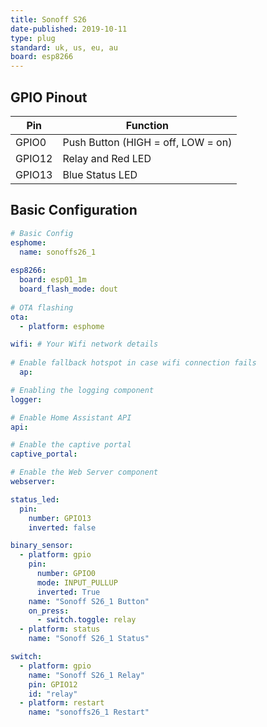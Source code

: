 ```yaml
---
title: Sonoff S26
date-published: 2019-10-11
type: plug
standard: uk, us, eu, au
board: esp8266
---
```


## GPIO Pinout

| Pin    | Function                           |
| ------ | ---------------------------------- |
| GPIO0  | Push Button (HIGH = off, LOW = on) |
| GPIO12 | Relay and Red LED                  |
| GPIO13 | Blue Status LED                    |

## Basic Configuration

```yaml
# Basic Config
esphome:
  name: sonoffs26_1
  
esp8266:
  board: esp01_1m
  board_flash_mode: dout
    
# OTA flashing
ota:
  - platform: esphome

wifi: # Your Wifi network details
  
# Enable fallback hotspot in case wifi connection fails  
  ap:

# Enabling the logging component
logger:

# Enable Home Assistant API
api:

# Enable the captive portal
captive_portal:

# Enable the Web Server component 
webserver:

status_led:
  pin:
    number: GPIO13
    inverted: false

binary_sensor:
  - platform: gpio
    pin:
      number: GPIO0
      mode: INPUT_PULLUP
      inverted: True
    name: "Sonoff S26_1 Button"
    on_press:
      - switch.toggle: relay
  - platform: status
    name: "Sonoff S26_1 Status"

switch:
  - platform: gpio
    name: "Sonoff S26_1 Relay"
    pin: GPIO12
    id: "relay"
  - platform: restart
    name: "sonoffs26_1 Restart"
```
